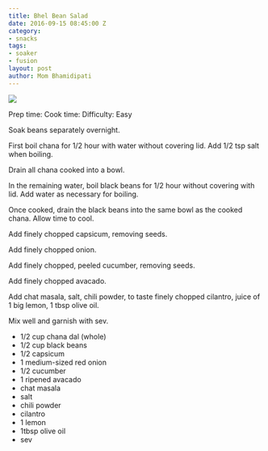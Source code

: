 ```yaml
---
title: Bhel Bean Salad
date: 2016-09-15 08:45:00 Z
category:
- snacks
tags:
- soaker
- fusion
layout: post
author: Mom Bhamidipati
---
```


<img src="png/83967bb0d68e3e0ca956c528c04b6666.png" />

Prep time:
Cook time:
Difficulty: Easy

Soak beans separately overnight.

First boil chana for 1/2 hour with water without covering lid. Add 1/2 tsp salt when boiling.

Drain all chana cooked into a bowl.

In the remaining water, boil black beans for 1/2 hour without covering with lid. Add water as necessary for boiling.

Once cooked, drain the black beans into the same bowl as the cooked chana. Allow time to cool.

Add finely chopped capsicum, removing seeds.

Add finely chopped onion.

Add finely chopped, peeled cucumber, removing seeds.

Add finely chopped avacado.

Add chat masala, salt, chili powder, to taste finely chopped cilantro, juice of 1 big lemon, 1 tbsp olive oil.

Mix well and garnish with sev.

<ul>
    <li>1/2 cup chana dal (whole)</li>
    <li>1/2 cup black beans</li>
    <li>1/2 capsicum</li>
    <li>1 medium-sized red onion</li>
    <li>1/2 cucumber</li>
    <li>1 ripened avacado</li>
    <li>chat masala</li>
    <li>salt</li>
    <li>chili powder</li>
    <li>cilantro</li>
    <li>1 lemon</li>
    <li>1tbsp olive oil</li>
    <li>sev</li>
</ul>